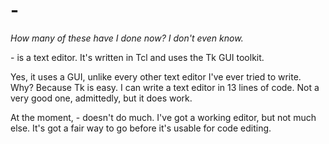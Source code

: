 # -

_How many of these have I done now? I don't even know._

\- is a text editor. It's written in Tcl and uses the Tk GUI toolkit.

Yes, it uses a GUI, unlike every other text editor I've ever tried to
write. Why? Because Tk is easy. I can write a text editor in 13 lines of
code. Not a very good one, admittedly, but it does work.

At the moment, - doesn't do much. I've got a working editor, but not
much else. It's got a fair way to go before it's usable for code
editing.


